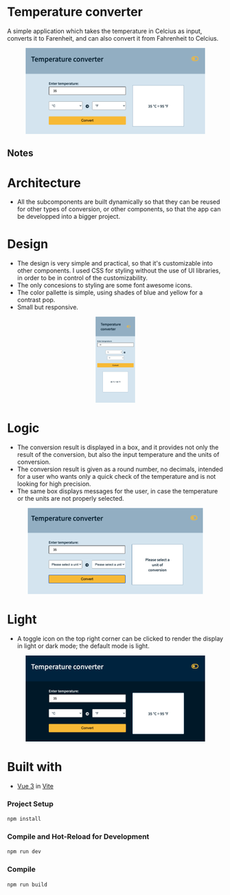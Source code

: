# Temperature converter

A simple application which takes the temperature in Celcius as input, converts it to Farenheit, and can also convert it from Fahrenheit to Celcius.  
<p align="center"> 
<a href=""><img src="./img/img1.png" alt="main" height="200px" margin="auto"></a>  
</p>  

## Notes

# Architecture  
- All the subcomponents are built dynamically so that they can be reused for other types of conversion, or other components, so that the app can be developped into a bigger project.  
# Design  
- The design is very simple and practical, so that it's customizable into other components. I used CSS for styling without the use of UI libraries, in order to be in control of the customizability.  
- The only concesions to styling are some font awesome icons.
- The color pallette is simple, using shades of blue and yellow for a contrast pop.
- Small but responsive.  
<p align="center"> 
<a href=""><img src="./img/img3.png" alt="mobile" height="200px" margin="auto"></a>  
</p>  

# Logic   
- The conversion result is displayed in a box, and it provides not only the result of the conversion, but also the input temperature and the units of conversion. 
- The conversion result is given as a round number, no decimals, intended for a user who wants only a quick check of the temperature and is not looking for high precision.
- The same box displays messages for the user, in case the temperature or the units are not properly selected.  
<p align="center"> 
<a href=""><img src="./img/img2.png" alt="input-error" height="200px" margin="auto"></a>  
</p>  

# Light
- A toggle icon on the top right corner can be clicked to render the display in light or dark mode; the default mode is light.  
<p align="center"> 
<a href=""><img src="./img/img4.png" alt="main" height="200px" margin="auto"></a>  
</p>  
 
# Built with  

- [Vue 3](https://vuejs.org/) in [Vite](https://vitejs.dev/)

### Project Setup

```sh
npm install
```

### Compile and Hot-Reload for Development

```sh
npm run dev
```

### Compile

```sh
npm run build
```